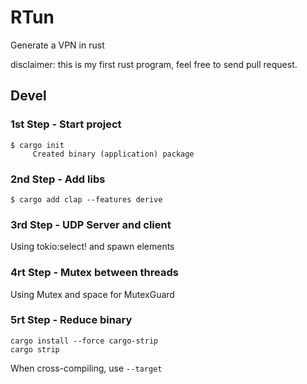 # RTun

Generate a VPN in rust 

disclaimer: this is my first rust program, feel free to send pull request.  

## Devel

### 1st Step - Start project

``` 
$ cargo init
     Created binary (application) package
```

### 2nd Step - Add libs
```
$ cargo add clap --features derive
```

### 3rd Step - UDP Server and client
Using tokio:select! and spawn elements

### 4rt Step - Mutex between threads
Using Mutex and space for MutexGuard


### 5rt Step - Reduce binary

```
cargo install --force cargo-strip
cargo strip
```
When cross-compiling, use ```--target```
